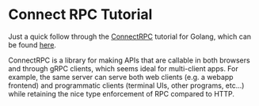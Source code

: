 # Connect RPC Tutorial

Just a quick follow through the [ConnectRPC](https://connectrpc.com/) tutorial for Golang, which can be found [here](https://connectrpc.com/docs/go/getting-started/).

ConnectRPC is a library for making APIs that are callable in both browsers and through gRPC clients, which seems ideal for multi-client apps. For example, the same server can serve both web clients (e.g. a webapp frontend) and programmatic clients (terminal UIs, other programs, etc...) while retaining the nice type enforcement of RPC compared to HTTP.
